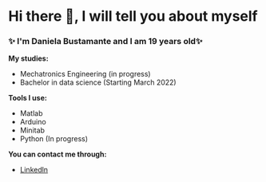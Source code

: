# Hi there 👋, I will tell you about myself 

### ✨ I'm Daniela Bustamante and I am 19 years old✨


**My studies:**

- Mechatronics Engineering (in progress)
- Bachelor in data science (Starting March 2022)


**Tools I use:**

- Matlab
- Arduino
- Minitab
- Python (In progress)


**You can contact me through:**

- [Linkedln](https://www.linkedin.com/in/daniela-annabella-bustamante)
